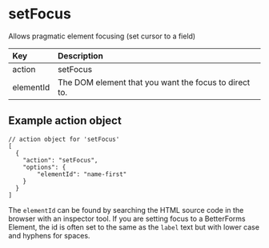 # setFocus

Allows pragmatic element focusing \(set cursor to a field\)

| Key | Description |
| :--- | :--- |
| action | setFocus |
| elementId | The DOM element that you want the focus to direct to. |

## Example action object

```text
// action object for 'setFocus'
[
  {
    "action": "setFocus",
    "options": {
        "elementId": "name-first"
    }
  }
]
```

The `elementId` can be found by searching the HTML source code in the browser with an inspector tool. If you are setting focus to a BetterForms Element, the id is often set to the same as the `label` text but with lower case and hyphens for spaces.

